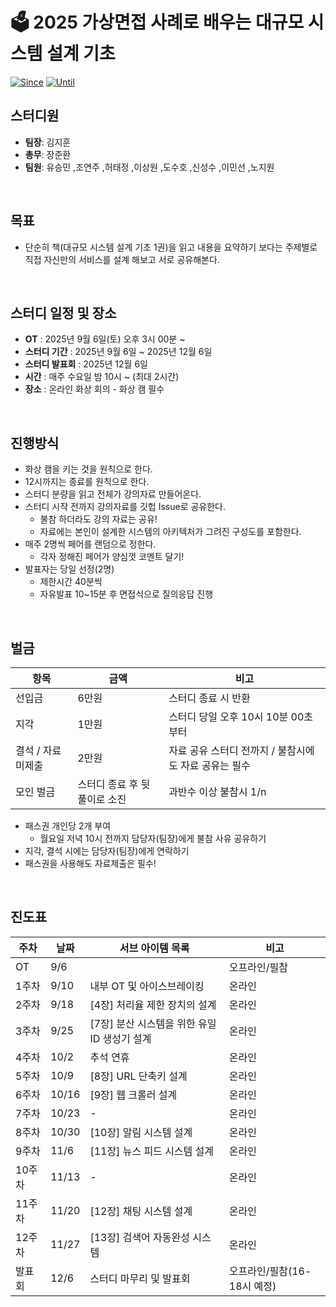 # 🗳️ 2025 가상면접 사례로 배우는 대규모 시스템 설계 기초

[![Since](https://img.shields.io/badge/since-2025.09.06-A9F5F2.svg?&edge_flat=false)](https://github.com/JAVACAFE-STUDY/2025-system-design-interview)
[![Until](https://img.shields.io/badge/since-2025.12.06-A9AFF0.svg?&edge_flat=false)](https://github.com/JAVACAFE-STUDY/2025-system-design-interview)

## 스터디원

- **팀장**: 김지훈
- **총무**: 장준환
- **팀원**: 유승민 ,조연주 ,허태정 ,이상원 ,도수호 ,신성수 ,이민선 ,노지원

<br />

## 목표

- 단순히 책(대규모 시스템 설계 기초 1권)을 읽고 내용을 요약하기 보다는
  주제별로 직접 자신만의 서비스를 설계 해보고 서로 공유해본다.

<br />

## 스터디 일정 및 장소

- **OT** : 2025년 9월 6일(토) 오후 3시 00분 ~
- **스터디 기간** : 2025년 9월 6일 ~ 2025년 12월 6일
- **스터디 발표회** : 2025년 12월 6일
- **시간** : 매주 수요일 밤 10시 ~ (최대 2시간)
- **장소** : 온라인 화상 회의 - 화상 캠 필수

<br />

## 진행방식
- 화상 캠을 키는 것을 원칙으로 한다.
- 12시까지는 종료를 원칙으로 한다.
- 스터디 분량을 읽고 전체가 강의자료 만들어온다.
- 스터디 시작 전까지 강의자료를 깃헙 Issue로 공유한다.
    - 불참 하더라도 강의 자료는 공유!
    - 자료에는 본인이 설계한 시스템의 아키텍처가 그려진 구성도를 포함한다.
- 매주 2명씩 페어를 랜덤으로 정한다.
    - 각자 정해진 페어가 양심껏 코멘트 달기!
- 발표자는 당일 선정(2명)
    - 제한시간 40분씩
    - 자유발표 10~15분 후 면접식으로 질의응답 진행

<br />

##  벌금

| 항목               | 금액                         | 비고                              |
| ------------------ | ---------------------------- |---------------------------------|
| 선입금             | 6만원                        | 스터디 종료 시 반환                     |
| 지각               | 1만원                        | 스터디 당일 오후 10시 10분 00초부터         |
| 결석 / 자료 미제출 | 2만원                        | 자료 공유 스터디 전까지 / 불참시에도 자료 공유는 필수 |
| 모인 벌금          | 스터디 종료 후 뒷풀이로 소진 | 과반수 이상 불참시 1/n                  |

- 패스권 개인당 2개 부여
    - 월요일 저녁 10시 전까지 담당자(팀장)에게 불참 사유 공유하기
- 지각, 결석 시에는 담당자(팀장)에게 연락하기
- 패스권을 사용해도 자료제출은 필수!
<br />

##  진도표

| 주차   | 날짜    | 서브 아이템 목록                    | 비고     |
|------|-------|------------------------------| -------- |
| OT   | 9/6   |                              | 오프라인/필참 |
| 1주차  | 9/10  | 내부 OT 및 아이스브레이킹              | 온라인   |
| 2주차  | 9/18  | [4장] 처리율 제한 장치의 설계           | 온라인   |
| 3주차  | 9/25  | [7장] 분산 시스템을 위한 유일 ID 생성기 설계 | 온라인   |
| 4주차  | 10/2  | 추석 연휴                        | 온라인   |
| 5주차  | 10/9  | [8장] URL 단축키 설계              | 온라인   |
| 6주차  | 10/16 | [9장] 웹 크롤러 설계                | 온라인   |
| 7주차  | 10/23 | -                            | 온라인   |
| 8주차  | 10/30 | [10장] 알림 시스템 설계              | 온라인   |
| 9주차  | 11/6  | [11장] 뉴스 피드 시스템 설계              | 온라인   |
| 10주차 | 11/13 | -                            | 온라인   |
| 11주차 | 11/20 | [12장] 채팅 시스템 설계                 | 온라인   |
| 12주차 | 11/27 | [13장] 검색어 자동완성 시스템                 | 온라인   |
| 발표회  | 12/6  |           스터디 마무리 및 발표회                   | 오프라인/필참(16-18시 예정) |

<br />
